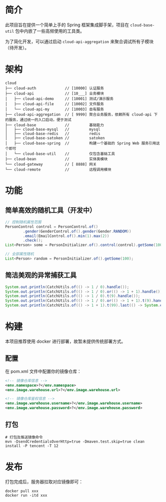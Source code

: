 # 简介

此项目旨在提供一个简单上手的 Spring 框架集成脚手架，项目在 `cloud-base-util` 包中内嵌了一些高频使用的工具类。

为了简化开发，可以通过启动 `cloud-api-aggregation` 来聚合调试所有子模块（待开发）。

# 架构

```text
cloud
├── cloud-auth             // [10000] 认证服务
├── cloud-api              // [10___] 业务模块
│   ├── cloud-api-demo     // [10001] 测试/演示服务
│   ├── cloud-api-file     // [10002] 文件服务
│   └── cloud-api-my       // [10003] 自有服务
├── cloud-api-aggregation  // [ 9999] 聚合业务服务，依赖所有 cloud-api 下的服务，通过统一的入口启动，便于测试
├── cloud-base             //         基础能力
│   ├── cloud-base-mysql   //         mysql
│   ├── cloud-base-redis   //         redis
│   ├── cloud-base-satoken //         satoken
│   ├── cloud-base-spring  //         构建一个基础的 Spring Web 服务引用这个即可
│   └── cloud-base-util    //         仅包含基础工具
├── cloud-bean             //         实体类模块
└── cloud-gateway          // [ 8888] 网关
└── cloud-remote           //         远程调用模块
```

# 功能

## 简单高效的随机工具（开发中）

```java
// 控制随机属性范围
PersonControl control = PersonControl.of()
        .gender(GenderControl.of().gender(Gender.RANDOM))
        .email(EmailControl.of().min(1).max(2))
        .check();
List<Person> some = PersonInitializer.of().control(control).getSome(100);

// 全部属性随机
List<Person> random = PersonInitializer.of().getSome(100);
```

## 简洁美观的异常捕获工具

```java
System.out.println(CatchUtils.of(() -> 1 / 0).handle());
System.out.println(CatchUtils.of(() -> 1 / 0).or(() -> 1 + 1).handle());
System.out.println(CatchUtils.of(() -> 1 / 0).t(9).handle());
System.out.println(CatchUtils.of(() -> 1 / 0).or(() -> 1 + 1).t(9).handle());
System.out.println(CatchUtils.of(() -> 1 + 1).t(99).last(() -> System.err.println("完成")).handle());
```

# 构建

本项目推荐使用 docker 进行部署，故暂未提供传统部署方式。

## 配置

在 pom.xml 文件中配置你的镜像仓库：

```xml
<!-- 镜像仓库信息 -->
<env.namespace>?</env.namespace>
<env.image.warehouse.url>?</env.image.warehouse.url>

<!-- 镜像仓库鉴权信息 -->
<env.image.warehouse.username>?</env.image.warehouse.username>
<env.image.warehouse.password>?</env.image.warehouse.password>
```

## 打包

```shell
# 打包及推送镜像命令
mvn -DsendCredentialsOverHttp=true -Dmaven.test.skip=true clean install -P tencent -T 12
```

# 发布

打包完成后，服务器拉取对应镜像即可：

```shell
docker pull xxx
docker run -itd xxx
```